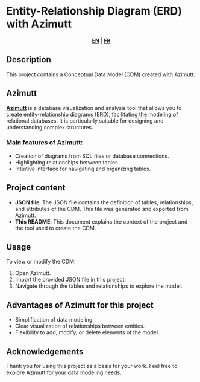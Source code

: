 # Entity-Relationship Diagram (ERD) with Azimutt
<div align="center">

[**EN**](README.md) | [**FR**](./README.fr.md)

</div>

## Description

This project contains a Conceptual Data Model (CDM) created with Azimutt.

## Azimutt

[**Azimutt**](https://azimutt.app/) is a database visualization and analysis tool that allows you to create entity-relationship diagrams (ERD), facilitating the modeling of relational databases. It is particularly suitable for designing and understanding complex structures.

### Main features of Azimutt:

- Creation of diagrams from SQL files or database connections.
- Highlighting relationships between tables.
- Intuitive interface for navigating and organizing tables.

## Project content

- **JSON file**: The JSON file contains the definition of tables, relationships, and attributes of the CDM. This file was generated and exported from Azimutt.
- **This README**: This document explains the context of the project and the tool used to create the CDM.

## Usage

To view or modify the CDM:

1. Open Azimutt.
2. Import the provided JSON file in this project.
3. Navigate through the tables and relationships to explore the model.

## Advantages of Azimutt for this project

- Simplification of data modeling.
- Clear visualization of relationships between entities.
- Flexibility to add, modify, or delete elements of the model.

## Acknowledgements

Thank you for using this project as a basis for your work. Feel free to explore Azimutt for your data modeling needs.